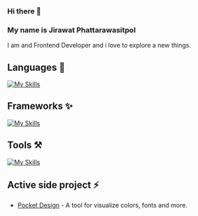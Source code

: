 ### Hi there 👋

### My name is Jirawat Phattarawasitpol

I am and Frontend Developer and i love to explore a new things.

## Languages 💬
[![My Skills](https://skillicons.dev/icons?i=html,css,js,ts)](https://skillicons.dev)

## Frameworks ✨
[![My Skills](https://skillicons.dev/icons?i=svelte,react,next)](https://skillicons.dev)

## Tools ⚒️
[![My Skills](https://skillicons.dev/icons?i=tailwind,vite,vscode,pnpm,figma,vercel,postman)](https://skillicons.dev)

## Active side project ⚡️
- [Pocket Design](https://pocket-design.vercel.app/) - A tool for visualize colors, fonts and more.
